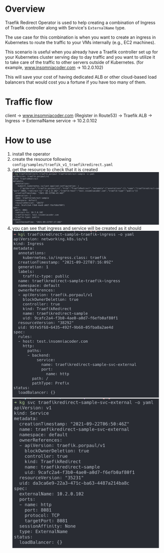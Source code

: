 # Overview

Traefik Redirect Operator is used to help creating a combination of Ingress of Traefik controller along with
Service's `ExternalName` type.

The use case for this combination is when you want to create an ingress in Kubernetes to route the traffic to your VMs internally (e.g., EC2 machines).

This scenario is useful when you already have a Traefik controller set up for your Kubernetes cluster serving day to day traffic and you want to utilize it to take care of the traffic to other servers outside of Kubernetes. (for example, www.insomniacoder.com -> 10.2.0.102)

This will save your cost of having dedicated ALB or other cloud-based load balancers that would cost you a fortune if you have too many of them.

# Traffic flow

client -> www.insomniacoder.com (Register in Route53) -> Traefik ALB -> Ingress -> ExternalName service -> 10.2.0.102

# How to use

1. install the operator
2. create the resource following `config/samples/traefik_v1_traefikredirect.yaml`
3. get the resource to check that it is created
   ![](screenshots/get-resource.png)
4. you can see that ingress and service will be created as it should 
   ![](screenshots/ingress.png)
   ![](screenshots/svc.png)